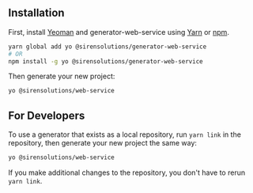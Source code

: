 ## Installation

First, install [Yeoman](http://yeoman.io) and generator-web-service using [Yarn](https://yarnpkg.com/) or [npm](https://www.npmjs.com/).

```bash
yarn global add yo @sirensolutions/generator-web-service
# OR
npm install -g yo @sirensolutions/generator-web-service
```

Then generate your new project:

```bash
yo @sirensolutions/web-service
```


## For Developers
To use a generator that exists as a local repository, run `yarn link` in the repository, then generate your new project the same way:

```bash
yo @sirensolutions/web-service
```

If you make additional changes to the repository, you don't have to rerun `yarn link`. 
